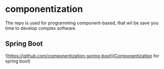 # componentization
The repo is used for programming component-based, that wil be save you time to develop complex software.

## Spring Boot
![https://github.com/componentization-spring-boot](Componentization for spring boot)
